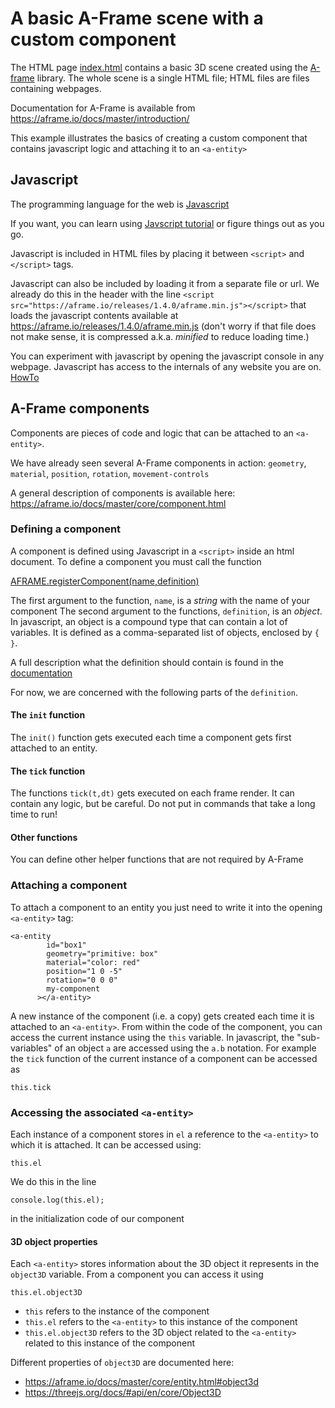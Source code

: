 # A basic A-Frame scene with a custom component

The HTML page [index.html](./index.html) contains a basic 3D scene created using the [A-frame](https://aframe.io/) library. The whole scene is a single HTML file; HTML files are files containing webpages. 

Documentation for A-Frame is available from https://aframe.io/docs/master/introduction/

This example illustrates the basics of creating a custom component that contains javascript logic and attaching it to an `<a-entity>`

## Javascript
The programming language for the web is [Javascript](https://en.wikipedia.org/wiki/JavaScript)

If you want, you can learn using [Javscript tutorial](https://www.w3schools.com/js/) or figure things out as you go. 

Javascript is included in HTML files by placing it between `<script>` and `</script>` tags. 

Javascript can also be included by loading it from a separate file or url. We already do this in the header with the line
```<script src="https://aframe.io/releases/1.4.0/aframe.min.js"></script>```
that loads the javascript contents available at https://aframe.io/releases/1.4.0/aframe.min.js (don't worry if that file does not make sense, it is compressed a.k.a. *minified* to reduce loading time.)

You can experiment with javascript by opening the javascript console in any webpage. Javascript has access to the internals of any website you are on. [HowTo](./javascript-in-browser.md)

## A-Frame components

Components are pieces of code and logic that can be attached to an `<a-entity>`.

We have already seen several A-Frame components in action: `geometry`, `material`, `position`, `rotation`, `movement-controls`

A general description of components is available here: https://aframe.io/docs/master/core/component.html


### Defining a component
A component is defined using Javascript in a `<script>` inside an html document. To define a component you must call the function 

[AFRAME.registerComponent(name,definition)](https://aframe.io/docs/master/core/component.html#aframe-registercomponent-name-definition)

The first argument to the function, `name`, is a *string* with the name of your component
The second argument to the functions, `definition`, is an *object*. In javascript, an object is a compound type that can contain a lot of variables. It is defined as a comma-separated list of objects, enclosed by `{` `}`.

A full description what the definition should contain is found in the [documentation](https://aframe.io/docs/master/core/component.html#aframe-registercomponent-name-definition)

For now, we are concerned with the following parts of the `definition`. 

#### The `init` function
The `init()` function gets executed each time a component gets first attached to an entity. 

#### The `tick` function
The functions `tick(t,dt)` gets executed on each frame render. It can contain any logic, but be careful. Do not put in commands that take a long time to run! 

#### Other functions
You can define other helper functions that are not required by A-Frame


### Attaching a component

To attach a component to an entity you just need to write it into the opening `<a-entity>` tag:

```
<a-entity
        id="box1"
        geometry="primitive: box"
        material="color: red"
        position="1 0 -5"
        rotation="0 0 0"
        my-component
      ></a-entity>
```
A new instance of the component (i.e. a copy) gets created each time it is attached to an `<a-entity>`. From within the code of the component, you can access the current instance using the `this` variable. In javascript, the "sub-variables" of an object `a` are accessed using the `a.b` notation. For example the `tick` function of the current instance of a component can be accessed as

```
this.tick
```

### Accessing the associated `<a-entity>`

Each instance of a component stores in `el` a reference to the `<a-entity>` to which it is attached. It can be accessed using:

``` 
this.el
```

We do this in the line

```
console.log(this.el);
```
in the initialization code of our component

#### 3D object properties
Each `<a-entity>` stores information about the 3D object it represents in the `object3D` variable. From a component you can access it using 

```
this.el.object3D
```

- `this` refers to the instance of the component
- `this.el` refers to the `<a-entity>` to this instance of the component
- `this.el.object3D` refers to the  3D object related to the `<a-entity>` related to this instance of the component

Different properties of `object3D` are documented here:
- https://aframe.io/docs/master/core/entity.html#object3d
- https://threejs.org/docs/#api/en/core/Object3D
